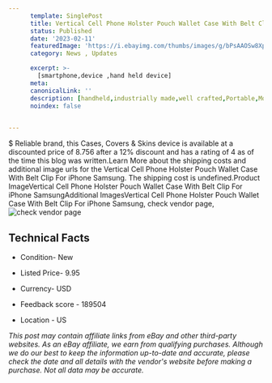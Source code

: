 ```yaml
---
      template: SinglePost
      title: Vertical Cell Phone Holster Pouch Wallet Case With Belt Clip For iPhone Samsung
      status: Published
      date: '2023-02-11'
      featuredImage: 'https://i.ebayimg.com/thumbs/images/g/bPsAAOSw8XpjgXyS/s-l225.jpg'
      category: News , Updates

      excerpt: >-
        [smartphone,device ,hand held device]
      meta:
      canonicalLink: ''
      description: [handheld,industrially made,well crafted,Portable,Mobile,Compact,Convenient,Lightweight,Maneuverable,Man-portable,Miniature,Carriable,Hand-held,Light,Holdable,Transportable,Mobile device,Pocket-sized,On-the-go,Wireless,Cordless,Compact size,Convenient size, smartphone,device ,hand held device]
      noindex: false

        
---
```

$
    Reliable brand, this Cases, Covers & Skins device is available at a discounted price of 8.756 after a 12% discount and has a rating of 4 as of the time this blog was written.Learn More about the shipping costs and additional image urls for the Vertical Cell Phone Holster Pouch Wallet Case With Belt Clip For iPhone Samsung. The shipping cost is undefined.Product ImageVertical Cell Phone Holster Pouch Wallet Case With Belt Clip For iPhone SamsungAdditional ImagesVertical Cell Phone Holster Pouch Wallet Case With Belt Clip For iPhone Samsung, check vendor page, ![check vendor page](https://origin-galleryplus.ebayimg.com/ws/web/275556299061_2_0_1/225x225.jpg,https://origin-galleryplus.ebayimg.com/ws/web/275556299061_3_0_1/225x225.jpg,https://origin-galleryplus.ebayimg.com/ws/web/275556299061_4_0_1/225x225.jpg,https://origin-galleryplus.ebayimg.com/ws/web/275556299061_5_0_1/225x225.jpg,https://origin-galleryplus.ebayimg.com/ws/web/275556299061_6_0_1/225x225.jpg,https://origin-galleryplus.ebayimg.com/ws/web/275556299061_7_0_1/225x225.jpg,https://origin-galleryplus.ebayimg.com/ws/web/275556299061_8_0_1/225x225.jpg,https://origin-galleryplus.ebayimg.com/ws/web/275556299061_9_0_1/225x225.jpg,https://origin-galleryplus.ebayimg.com/ws/web/275556299061_10_0_1/225x225.jpg,https://origin-galleryplus.ebayimg.com/ws/web/275556299061_11_0_1/225x225.jpg,https://origin-galleryplus.ebayimg.com/ws/web/275556299061_12_0_1/225x225.jpg,https://origin-galleryplus.ebayimg.com/ws/web/275556299061_13_0_1/225x225.jpg,https://origin-galleryplus.ebayimg.com/ws/web/275556299061_14_0_1/225x225.jpg,https://origin-galleryplus.ebayimg.com/ws/web/275556299061_15_0_1/225x225.jpg,https://origin-galleryplus.ebayimg.com/ws/web/275556299061_16_0_1/225x225.jpg)
    
    

 ## Technical Facts 



     
      

 - Condition- New 


      

 - Listed Price- 9.95 


      

 - Currency- USD 


      

 - Feedback score - 189504 


      

 - Location - US 


      
      

 *_This post may contain affiliate links from eBay and other third-party websites. As an eBay affiliate, we earn from qualifying purchases. Although we do our best to keep the information up-to-date and accurate, please check the date and all details with the vendor's website before making a purchase. Not all data may be accurate._*



    
    
    
    
    